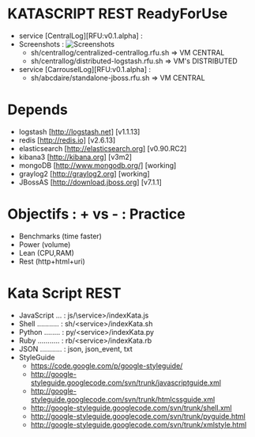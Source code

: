 KATASCRIPT REST ReadyForUse
===================================
+ service [CentralLog][RFU:v0.1.alpha] :
+ Screenshots : ![Screenshots](https://cacoo.com/diagrams/mTm79GTjCk8HGxsz)
  - sh/centrallog/centralized-centrallog.rfu.sh => VM CENTRAL
  - sh/centrallog/distributed-logstash.rfu.sh => VM's DISTRIBUTED
+ service [CarrouselLog][RFU:v0.1.alpha] :
  - sh/abcdaire/standalone-jboss.rfu.sh => VM CENTRAL

Depends
==========================
  - logstash [http://logstash.net] [v1.1.13]
  - redis [http://redis.io] [v2.6.13]
  - elasticsearch [http://elasticsearch.org] [v0.90.RC2]
  - kibana3 [http://kibana.org] [v3m2]
  - mongoDB [http://www.mongodb.org/] [working]
  - graylog2 [http://graylog2.org] [working]
  - JBossAS [http://download.jboss.org] [v7.1.1]

Objectifs : + vs - : Practice 
=============================
  - Benchmarks  (time faster)
  - Power       (volume)
  - Lean        (CPU,RAM)
  - Rest        (http+html+uri)
  
Kata Script REST
================
  - JavaScript ... : js/\service\>/indexKata.js
  - Shell ........... : sh/\<service\>/indexKata.sh
  - Python ........ : py/\<service\>/indexKata.py
  - Ruby ........... : rb/\<service\>/indexKata.rb
  - JSON ........... : json, json_event, txt
  - StyleGuide
    - https://code.google.com/p/google-styleguide/
    - http://google-styleguide.googlecode.com/svn/trunk/javascriptguide.xml
    - http://google-styleguide.googlecode.com/svn/trunk/htmlcssguide.xml
    - http://google-styleguide.googlecode.com/svn/trunk/shell.xml
    - http://google-styleguide.googlecode.com/svn/trunk/pyguide.html
    - http://google-styleguide.googlecode.com/svn/trunk/xmlstyle.html
